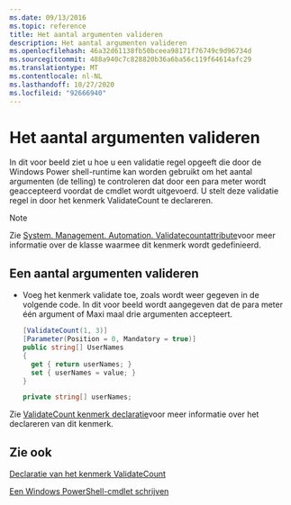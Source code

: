 ```yaml
---
ms.date: 09/13/2016
ms.topic: reference
title: Het aantal argumenten valideren
description: Het aantal argumenten valideren
ms.openlocfilehash: 46a32d61138fb50bceea98171f76749c9d96734d
ms.sourcegitcommit: 488a940c7c828820b36a6ba56c119f64614afc29
ms.translationtype: MT
ms.contentlocale: nl-NL
ms.lasthandoff: 10/27/2020
ms.locfileid: "92666940"
---
```

# <a name="how-to-validate-an-argument-count"></a>Het aantal argumenten valideren

In dit voor beeld ziet u hoe u een validatie regel opgeeft die door de Windows Power shell-runtime kan worden gebruikt om het aantal argumenten (de telling) te controleren dat door een para meter wordt geaccepteerd voordat de cmdlet wordt uitgevoerd. U stelt deze validatie regel in door het kenmerk ValidateCount te declareren.

> [!NOTE]
> Zie [System. Management. Automation. Validatecountattribute](/dotnet/api/System.Management.Automation.ValidateCountAttribute)voor meer informatie over de klasse waarmee dit kenmerk wordt gedefinieerd.

## <a name="to-validate-an-argument-count"></a>Een aantal argumenten valideren

- Voeg het kenmerk validate toe, zoals wordt weer gegeven in de volgende code. In dit voor beeld wordt aangegeven dat de para meter één argument of Maxi maal drie argumenten accepteert.

    ```csharp
    [ValidateCount(1, 3)]
    [Parameter(Position = 0, Mandatory = true)]
    public string[] UserNames
    {
      get { return userNames; }
      set { userNames = value; }
    }

    private string[] userNames;
    ```

Zie [ValidateCount kenmerk declaratie](./validatecount-attribute-declaration.md)voor meer informatie over het declareren van dit kenmerk.

## <a name="see-also"></a>Zie ook

[Declaratie van het kenmerk ValidateCount](./validatecount-attribute-declaration.md)

[Een Windows PowerShell-cmdlet schrijven](./writing-a-windows-powershell-cmdlet.md)
